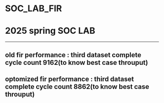# SOC_LAB_FIR
# 2025 spring SOC LAB

---
old fir performance : third dataset complete cycle count        9162(to know best case throuput)
---
optomized fir performance : third dataset complete cycle count        8862(to know best case throuput)
---
